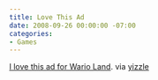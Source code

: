 ```yaml
---
title: Love This Ad
date: 2008-09-26 00:00:00 -07:00
categories:
- Games
---
```


<p><a href="http://www.youtube.com/experiencewii">I love this ad for Wario Land</a>. via <a href="http://yizzle.com/">yizzle</a></p>
